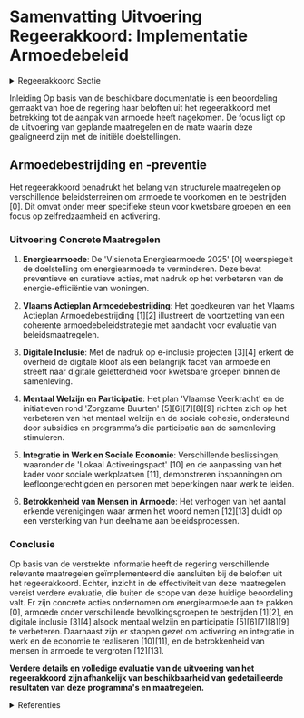 # Samenvatting Uitvoering Regeerakkoord: Implementatie Armoedebeleid

<details>
        <summary>Regeerakkoord Sectie </summary>
        <p>2.1 Uitdagingen en visie We zorgen ervoor dat in alle Vlaamse beleidsdo-meinen structurele maatregelen worden genomen om armoede te voorkomen en bestrijden. Zo zijn een aantal maatregelen voor betaalbaar wonen, kostenbeheersing in het onderwijs en activering van kwetsbare groepen in werk en sociale economie van cruciaal belang voor een structu-rele aanpak van armoede. In het hoofdstuk jeugd, cultuur en sport worden initiatieven genomen om de vrijetijdsparticipatie van kinderen in kwetsbare gezinnen te stimuleren. In het hoofdstuk welzijn is er bijzondere aandacht voor kinderarmoede, gezondheidsongelijkheid, armoede bij ouderen en eenzaamheid bij alle leeftijdscategorieën. Om armoede te bestrijden en voorkomen, is het belangrijk dat we inzetten op het zelfredzaam maken van mensen en de structurele oorzaken van armoede aanpakken. Samen met de mensen in armoede zelf zorgen we ervoor dat ze uit hun moeilijke situatie kunnen geraken, dat ze kunnen participeren aan de samenleving en een sterk sociaal netwerk kunnen uitbouwen. Naast acti-vering als rode draad in ons armoedebeleid bevat dit hoofdstuk armoedebestrijding daarom ook de nodige ondersteunende maatregelen voor bepaalde groepen zoals gezinnen met kinderen in armoede, jongvolwassenen, ouderen, mensen die moeten overleven met een leefloon, dak- en thuislozen,… Een versterkt activeringsbeleid is hierbij van cruciaal belang, want een job is niet alleen de belangrijkste hefboom in de strijd tegen armoede, maar ook de sleutel naar persoonlijk en maatschappelijk wel -bevinden. Een job kan generatie-armoede door-breken, zorgt voor meer schouders om onze sociale zekerheid te dragen en verzekert een sterke sociale bescherming. Deze sociale bescherming is nodig voor degenen voor wie de stap naar betaalde arbeid niet meteen (meer) mogelijk of haalbaar is. Wie gaat werken moet er financieel op vooruit gaan, daarom maken we sociale voordelen afhanke lijk van iemand zijn inkomen in plaats van iemand zijn statuut als bijvoorbeeld niet-werkende, zodat ook werkende mensen met een laag inkomen er beroep op kunnen doen of voordelen niet meteen verdwijnen als men aan de slag gaat. We hanteren voortaan ook een nominale armoede-indicator, die rekening houdt met alle tegemoetkomingen, sociale voordelen en kosten, zodat we naast het armoederisico ook de feite-lijke armoede correct in kaart kunnen brengen en doelgericht kunnen aanpakken. We moeten zorgen dat we de beperkte middelen zo efficiënt mogelijk besteden. Wie recht heeft op sociale voordelen moet deze ontvangen, wie dat recht niet heeft mag er geen beroep op doen. Daarom laten we niet toe dat mensen misbruik maken van de sociale bescherming. We blijven nauwkeurig controleren en sanctioneren. Solidariteit en verantwoordelijkheid gaan ook hand in hand. Voor wat hoort wat. We verwachten van elke burger dat hij zijn verantwoordelijkheid neemt en maximaal inspanningen levert om de kansen te grijpen die hen door de samenleving en de overheid geboden wordt. Zij die inspanningen leveren en bijdragen tot onze samenleving onder-steunen we om stappen vooruit te zetten. Zij die hun best doen om bij te dragen, geven we de best mogelijke ondersteuning. Zij die tegenslag kennen, bieden we bescherming. Maar zij die niet bij-dragen tot de samenleving en daar onvoldoende inspanningen voor leveren, hen wijzen we op hun verantwoordelijkheid. </p>
        </details> 

Inleiding
Op basis van de beschikbare documentatie is een beoordeling gemaakt van hoe de regering haar beloften uit het regeerakkoord met betrekking tot de aanpak van armoede heeft nagekomen. De focus ligt op de uitvoering van geplande maatregelen en de mate waarin deze gealigneerd zijn met de initiële doelstellingen.

## Armoedebestrijding en -preventie
Het regeerakkoord benadrukt het belang van structurele maatregelen op verschillende beleidsterreinen om armoede te voorkomen en te bestrijden \[0\]. Dit omvat onder meer specifieke steun voor kwetsbare groepen en een focus op zelfredzaamheid en activering.

### Uitvoering Concrete Maatregelen
1. **Energiearmoede**:
   De 'Visienota Energiearmoede 2025' \[0\] weerspiegelt de doelstelling om energiearmoede te verminderen. Deze bevat preventieve en curatieve acties, met nadruk op het verbeteren van de energie-efficiëntie van woningen.

2. **Vlaams Actieplan Armoedebestrijding**:
   Het goedkeuren van het Vlaams Actieplan Armoedebestrijding \[1\]\[2\] illustreert de voortzetting van een coherente armoedebeleidstrategie met aandacht voor evaluatie van beleidsmaatregelen.

3. **Digitale Inclusie**:
   Met de nadruk op e-inclusie projecten \[3\]\[4\] erkent de overheid de digitale kloof als een belangrijk facet van armoede en streeft naar digitale geletterdheid voor kwetsbare groepen binnen de samenleving.

4. **Mentaal Welzijn en Participatie**:
   Het plan 'Vlaamse Veerkracht' en de initiatieven rond 'Zorgzame Buurten' \[5\]\[6\]\[7\]\[8\]\[9\] richten zich op het verbeteren van het mentaal welzijn en de sociale cohesie, ondersteund door subsidies en programma’s die participatie aan de samenleving stimuleren.

5. **Integratie in Werk en Sociale Economie**:
   Verschillende beslissingen, waaronder de 'Lokaal Activeringspact' \[10\] en de aanpassing van het kader voor sociale werkplaatsen \[11\], demonstreren inspanningen om leefloongerechtigden en personen met beperkingen naar werk te leiden.

6. **Betrokkenheid van Mensen in Armoede**:
   Het verhogen van het aantal erkende verenigingen waar armen het woord nemen \[12\]\[13\] duidt op een versterking van hun deelname aan beleidsprocessen.

### Conclusie
Op basis van de verstrekte informatie heeft de regering verschillende relevante maatregelen geïmplementeerd die aansluiten bij de beloften uit het regeerakkoord. Echter, inzicht in de effectiviteit van deze maatregelen vereist verdere evaluatie, die buiten de scope van deze huidige beoordeling valt. Er zijn concrete acties ondernomen om energiearmoede aan te pakken \[0\], armoede onder verschillende bevolkingsgroepen te bestrijden \[1\]\[2\], en digitale inclusie \[3\]\[4\] alsook mentaal welzijn en participatie \[5\]\[6\]\[7\]\[8\]\[9\] te verbeteren. Daarnaast zijn er stappen gezet om activering en integratie in werk en de economie te realiseren \[10\]\[11\], en de betrokkenheid van mensen in armoede te vergroten \[12\]\[13\].

**Verdere details en volledige evaluatie van de uitvoering van het regeerakkoord zijn afhankelijk van beschikbaarheid van gedetailleerde resultaten van deze programma's en maatregelen.**

<details>
        <summary> Referenties</summary>
        **[\[0\]](http://themis.vlaanderen.be/id/nieuwsbrief-info/61AF126C364ED9000900043D)** : **(2021-12-10)** Visienota 'Energiearmoede 2025'   In Vlaanderen heeft ongeveer 15% van de gezinnen te kampen met energiearmoede. Bovendien zijn de energieprijzen de laatste tijd sterk gestegen. Het Regeerakkoord 2019... 

**[\[1\]]** : **(2020-03-20)** Vlaams Actieplan Armoedebestrijding 2020-2024: doelstellingenkader 

**[\[2\]](http://themis.vlaanderen.be/id/resource/6351cc20-4927-11ec-94bb-99a9d1e168fe)** : **(2020-09-25)** Vlaams Actieplan Armoedebestrijding 2020-2024   De Vlaamse Regering keurt het Vlaams Actieplan Armoedebestrijding 2020-2024 goed. Het plan omschrijft de planning van de belangrijkste beleidsmaatregele... 

**[\[3\]](http://themis.vlaanderen.be/id/nieuwsbrief-info/61E7C648364ED9000800020D)** : **(2022-01-21)** Vastleggen maatschappelijke uitdagingen in het kader van projectsubsidies sociaal-cultureel volwassenenwerk   De Vlaamse Regering wil binnen de projectregeling van het decreet sociaal- cultureel volwa... 

**[\[4\]](http://themis.vlaanderen.be/id/resource/5e5a8150-4925-11ec-94bb-99a9d1e168fe)** : **(2021-01-22)** Maatschappelijke uitdagingen projectsubsidies sociaal-cultureel volwassenenwerk: e-inclusie   De Vlaamse Regering keurt het voorstel goed met de  prioritaire maatschappelijke uitdagingen in het kader ... 

**[\[5\]](http://themis.vlaanderen.be/id/nieuwsbrief-info/608A6D03364ED90008000A1F)** : **(2021-04-30)** Plan Vlaamse Veerkracht: versterking mentaal welzijn via acties 'Zorgzame Buurten' Versterking mentaal welzijn: zorgzame buurten  In het kader van het relanceplan Vlaamse Veerkracht enerzijds en het r... 

**[\[6\]](http://themis.vlaanderen.be/id/nieuwsbrief-info/61AF8335364ED90009000648)** : **(2021-12-10)** Plan Vlaamse Veerkracht: subsidie Koning Boudewijnstichting voor project 'zorgzame buurten' Zorgzame buurten A. Ontwerpbesluit van de Vlaamse Regering tot toekenning van een subsidie aan de Koning Bou... 

**[\[7\]](http://themis.vlaanderen.be/id/nieuwsbrief-info/6230A0C66BB7B593CFC189BA)** : **(2022-03-18)** Plan Vlaamse Veerkracht: Versterking mentaal welzijn door zorgzame buurten Versterking mentaal welzijn: zorgzame buurten  ​Op 30 april 2021 keurde de Vlaamse Regering de uitwerking van het beleid zorg... 

**[\[8\]](http://themis.vlaanderen.be/id/nieuwsbrief-info/6298815A2071A7D754F18460)** : **(2022-06-03)** Plan Vlaamse Veerkracht: Zorgzame buurten Zorgzame buurten A. Twee ontwerpbesluiten van de Vlaamse Regering tot toekenning van een bijkomende subsidie B. Twee ontwerpen van addendum bij de overeenkoms... 

**[\[9\]](http://themis.vlaanderen.be/id/nieuwsbrief-info/60DC343E364ED90008000382)** : **(2021-07-02)** Plan Vlaamse Veerkracht: subsidie Vlaamse Gemeenschapscommissie voor uitvoering projectoproep 'zorgzame buurten' Vlaamse Gemeenschapscommissie: subsidie zorgzame buurten Ontwerpbesluit van de Vlaamse ... 

**[\[10\]](http://themis.vlaanderen.be/id/nieuwsbericht/64AE7A650592342F299DBA40)** : **(2023-07-14)** Oproep ‘Lokaal Activeringspact’ leefloongerechtigden   In het kader van de conceptnota 'Flankerende activeringsaanpak voor de verplichte inschrijving van leefloongerechtigden' keurt de Vlaamse Regerin... 

**[\[11\]](http://themis.vlaanderen.be/id/resource/19aad120-4927-11ec-94bb-99a9d1e168fe)** : **(2020-10-16)** Sociale economie: activeringstrajecten en arbeidsmatige activiteiten Voorontwerp van besluit van de Vlaamse Regering tot wijziging van het besluit van de Vlaamse regering van 8 december 1998 tot uitvo... 

**[\[12\]](http://themis.vlaanderen.be/id/nieuwsbrief-info/61E7CEAD364ED90008000217)** : **(2022-01-21)** Erkenning verenigingen waar armen het woord nemen: wijzigingsbesluit Voorontwerp van besluit van de Vlaamse Regering tot wijziging van artikel 23 van het besluit van de Vlaamse Regering van 15 mei 200... 

**[\[13\]](http://themis.vlaanderen.be/id/nieuwsbrief-info/6228675A6BB7B593CFC18473)** : **(2022-03-11)** Erkenning verenigingen waar armen het woord nemen: wijzigingsbesluit Ontwerpbesluit van de Vlaamse Regering tot wijziging van artikel 23 van het besluit van de Vlaamse Regering van 15 mei 2009 betreff... 
        </details> 

